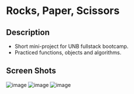 # Rocks, Paper, Scissors

## Description

- Short mini-project for UNB fullstack bootcamp.
- Practiced functions, objects and algorithms.

## Screen Shots

![image](https://github.com/Terence-A/rockPaperScissors/assets/90189211/31375737-c69b-438f-90aa-8d60eeada7d5)
![image](https://github.com/Terence-A/rockPaperScissors/assets/90189211/36ab9b7e-32fd-40c2-a245-11e78c4910dc)
![image](https://github.com/Terence-A/rockPaperScissors/assets/90189211/98fa021d-3de4-4226-8f4b-61d56ecdcb77)



